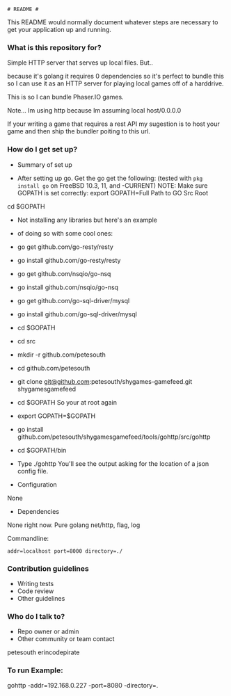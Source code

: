 	# README #

This README would normally document whatever steps are necessary to get your application up and running.

### What is this repository for? ###


Simple HTTP server that serves up local files.  But..

because it's golang it requires 0 dependencies so it's perfect to bundle this
so I can use it as an HTTP server for playing local games off of a harddrive.

This is so I can bundle Phaser.IO games.

Note... Im using http because Im assuming local host/0.0.0.0

If your writing a game that requires a rest API my sugestion is to 
host your game and then ship the bundler poiting to this url.

### How do I get set up? ###

* Summary of set up

* After setting up go.  Get the go get the following: 
(tested with `pkg install go` on FreeBSD 10.3, 11, and -CURRENT)
NOTE: Make sure GOPATH is set correctly:
export GOPATH=Full Path to GO Src Root

cd $GOPATH


* Not installing any libraries but here's an example
* of doing so with some cool ones:

* go get github.com/go-resty/resty   
* go install github.com/go-resty/resty 

* go get github.com/nsqio/go-nsq
* go install github.com/nsqio/go-nsq

* go get github.com/go-sql-driver/mysql
* go install github.com/go-sql-driver/mysql



* cd $GOPATH
* cd src 
* mkdir -r github.com/petesouth
* cd github.com/petesouth
* git clone git@github.com:petesouth/shygames-gamefeed.git shygamesgamefeed
* cd $GOPATH     So your at root again    
* export GOPATH=$GOPATH

* go install github.com/petesouth/shygamesgamefeed/tools/gohttp/src/gohttp 
* cd $GOPATH/bin 

* Type ./gohttp   You'll see the output asking for the location of a json config file.  


* Configuration

None

* Dependencies

None right now. Pure golang net/http, flag, log

Commandline:

 	addr=localhost port=8000 directory=./

### Contribution guidelines ###

* Writing tests
* Code review
* Other guidelines

### Who do I talk to? ###


* Repo owner or admin
* Other community or team contact

petesouth  erincodepirate


### To run Example:

gohttp -addr=192.168.0.227 -port=8080 -directory=.


